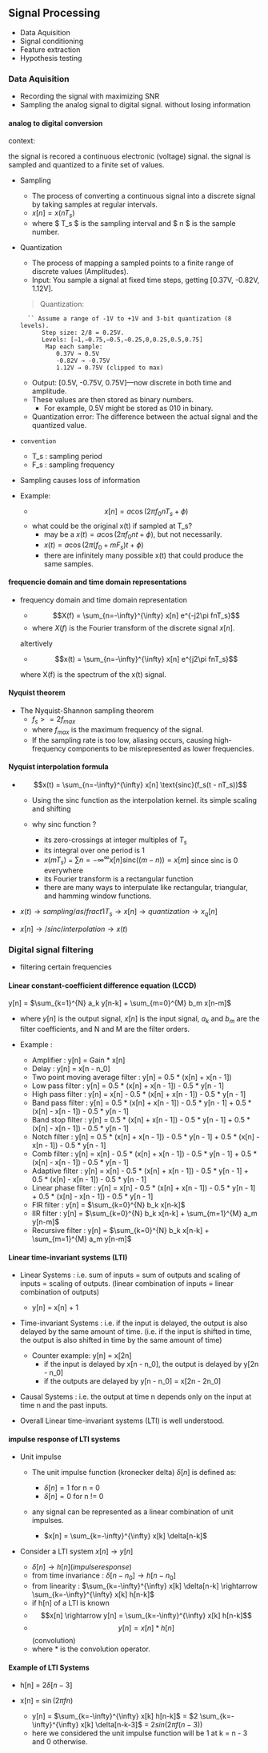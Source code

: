 ## Signal Processing

- Data Aquisition
- Signal conditioning
- Feature extraction
- Hypothesis testing


### Data Aquisition

- Recording the signal with maximizing SNR
- Sampling the analog signal to digital signal. without losing information

#### analog to digital conversion

context:

the signal is recored a continuous electronic (voltage) signal. the signal is sampled and quantized to a finite set of values.

- Sampling
    - The process of converting a continuous signal into a discrete signal by taking samples at regular intervals.
    - $x[n] = x(nT_s)$
    - where $ T_s $ is the sampling interval and $ n $ is the sample number.

- Quantization

    - The process of mapping a sampled points to a finite range of discrete values (Amplitudes).
    - Input: You sample a signal at fixed time steps, getting [0.37V, -0.82V, 1.12V].
    
    > Quantization:

  
        `` Assume a range of -1V to +1V and 3-bit quantization (8 levels).
            Step size: 2/8 = 0.25V.
            Levels: [−1,−0.75,−0.5,−0.25,0,0.25,0.5,0.75]
             Map each sample:
                0.37V → 0.5V
                -0.82V → -0.75V
                1.12V → 0.75V (clipped to max)
    
    - Output: [0.5V, -0.75V, 0.75V]—now discrete in both time and amplitude.
    - These values are then stored as binary numbers.
        - For example, 0.5V might be stored as 010 in binary.
    - Quantization error: The difference between the actual signal and the quantized value.
    
- `convention`
    - T_s : sampling period
    - F_s : sampling frequency

- Sampling causes loss of information

- Example:
    - $$x[n] = a \cos(2\pi f_0 n T_s + \phi)$$
    - what could be the original x(t) if sampled at T_s?
        - may be a $x(t) = a\cos(2\pi f_0 n t + \phi)$, but not necessarily.
        - $x(t) = a \cos(2\pi (f_0 + mF_s)t + \phi)$
        - there are infinitely many possible x(t) that could produce the same samples.
    


#### frequencie domain and time domain representations

- frequency domain and time domain representation

    - $$X(f) = \sum_{n=-\infty}^{\infty} x[n] e^{-j2\pi fnT_s}$$
    - where $X(f)$ is the Fourier transform of the discrete signal $x[n]$.

    altertively
    - $$x(t) = \sum_{n=-\infty}^{\infty} x[n] e^{j2\pi fnT_s}$$

    where X(f) is the spectrum of the x(t) signal.


#### Nyquist theorem

- The Nyquist-Shannon sampling theorem 
    - $f_s >= 2f_{max}$
    - where $f_{max}$ is the maximum frequency of the signal.
    - If the sampling rate is too low, aliasing occurs, causing high-frequency components to be misrepresented as lower frequencies.

#### Nyquist interpolation formula
   
- $$x(t) = \sum_{n=-\infty}^{\infty} x[n] \text{sinc}(f_s(t - nT_s))$$
    - Using the sinc function as the interpolation kernel. its simple scaling and shifting

    - why sinc function ?
        - its zero-crossings at integer multiples of $T_s$
        - its integral over one period is 1
        - $x(mT_s)$ = $\sum {n=-\infty}^{\infty} x[n] \text{sinc}((m - n)) = x[m]$ since sinc is 0 everywhere 
        - its Fourier transform is a rectangular function
        - there are many ways to interpulate like rectangular, triangular, and hamming window functions. 


- $x(t) \rightarrow sampling/ as/ fract{1}{T_s} \rightarrow x[n] \rightarrow quantization \rightarrow x_q[n]$
- $x[n] \rightarrow/ sinc/ interpolation \rightarrow x(t)$


### Digital signal filtering

- filtering certain frequencies

#### Linear constant-coefficient difference equation (LCCD)

y[n] = $\sum_{k=1}^{N} a_k y[n-k] + \sum_{m=0}^{M} b_m x[n-m]$

- where $y[n]$ is the output signal, $x[n]$ is the input signal, $a_k$ and $b_m$ are the filter coefficients, and N and M are the filter orders.

- Example :

    - Amplifier : y[n] = Gain * x[n]
    - Delay : y[n] = x[n - n_0]
    - Two point moving average filter : y[n] = 0.5 * (x[n] + x[n - 1])
    - Low pass filter : y[n] = 0.5 * (x[n] + x[n - 1]) - 0.5 * y[n - 1]
    - High pass filter : y[n] = x[n] - 0.5 * (x[n] + x[n - 1]) - 0.5 * y[n - 1]
    - Band pass filter : y[n] = 0.5 * (x[n] + x[n - 1]) - 0.5 * y[n - 1] + 0.5 * (x[n] - x[n - 1]) - 0.5 * y[n - 1]
    - Band stop filter : y[n] = 0.5 * (x[n] + x[n - 1]) - 0.5 * y[n - 1] + 0.5 * (x[n] - x[n - 1]) - 0.5 * y[n - 1]
    - Notch filter : y[n] = 0.5 * (x[n] + x[n - 1]) - 0.5 * y[n - 1] + 0.5 * (x[n] - x[n - 1]) - 0.5 * y[n - 1]
    - Comb filter : y[n] = x[n] - 0.5 * (x[n] + x[n - 1]) - 0.5 * y[n - 1] + 0.5 * (x[n] - x[n - 1]) - 0.5 * y[n - 1]
    - Adaptive filter : y[n] = x[n] - 0.5 * (x[n] + x[n - 1]) - 0.5 * y[n - 1] + 0.5 * (x[n] - x[n - 1]) - 0.5 * y[n - 1]
    - Linear phase filter : y[n] = x[n] - 0.5 * (x[n] + x[n - 1]) - 0.5 * y[n - 1] + 0.5 * (x[n] - x[n - 1]) - 0.5 * y[n - 1]
    - FIR filter : y[n] = $\sum_{k=0}^{N} b_k x[n-k]$
    - IIR filter : y[n] = $\sum_{k=0}^{N} b_k x[n-k] + \sum_{m=1}^{M} a_m y[n-m]$
    - Recursive filter : y[n] = $\sum_{k=0}^{N} b_k x[n-k] + \sum_{m=1}^{M} a_m y[n-m]$

#### Linear time-invariant systems (LTI)

- Linear Systems : i.e. sum of inputs = sum of outputs and scaling of inputs = scaling of outputs. (linear combination of inputs = linear combination of outputs)
    - y[n] = x[n] + 1

- Time-invariant Systems : i.e. if the input is delayed, the output is also delayed by the same amount of time. (i.e. if the input is shifted in time, the output is also shifted in time by the same amount of time)

    - Counter example: y[n] = x[2n]
        - if the input is delayed by x[n - n_0], the output is delayed by y[2n - n_0]
        - if the outputs are delayed by y[n - n_0] = x[2n - 2n_0]

- Causal Systems : i.e. the output at time n depends only on the input at time n and the past inputs. 

- Overall Linear time-invariant systems (LTI) is well understood.

#### impulse response of LTI systems

- Unit impulse

    - The unit impulse function (kronecker delta) $\delta[n]$ is defined as:
        - $\delta[n] = 1$ for n = 0
        - $\delta[n] = 0$ for n != 0

    - any signal can be represented as a linear combination of unit impulses.
        - $x[n] = \sum_{k=-\infty}^{\infty} x[k] \delta[n-k]$
    
- Consider a LTI system $x[n] \rightarrow y[n]$

    - $\delta[n] \rightarrow h[n] (impulse response)$
    - from time invariance : $\delta[n - n_0] \rightarrow h[n - n_0]$
    - from linearity : $\sum_{k=-\infty}^{\infty} x[k] \delta[n-k] \rightarrow \sum_{k=-\infty}^{\infty} x[k] h[n-k]$
    - if h[n] of a LTI is known
    - $$x[n] \rightarrow y[n] = \sum_{k=-\infty}^{\infty} x[k] h[n-k]$$
    - $$y[n] = x[n] * h[n]$$ (convolution)
    - where * is the convolution operator.

#### Example of LTI Systems

- h[n] = $2 \delta[n - 3]$
- x[n] = $\sin(2\pi f n)$

    - y[n] = $\sum_{k=-\infty}^{\infty} x[k] h[n-k]$ = $2 \sum_{k=-\infty}^{\infty} x[k] \delta[n-k-3]$ = $2 sin(2\pi f (n-3))$
    - here we considered the unit impulse function will be 1 at k = n - 3 and 0 otherwise.


